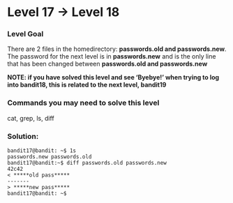 # Level 17 → Level 18

### Level Goal

There are 2 files in the homedirectory: **passwords.old and passwords.new**. The password for the next level is in **passwords.new** and is the only line that has been changed between **passwords.old and passwords.new**

**NOTE: if you have solved this level and see ‘Byebye!’ when trying to log into bandit18, this is related to the next level, bandit19**

### Commands you may need to solve this level

cat, grep, ls, diff

### Solution:

```
bandit17@bandit: ~$ 1s
passwords.new passwords.old
bandit17@bandit:~$ diff passwords.old passwords.new
42c42
< *****old pass*****
-------
> *****new pass*****
bandit17@bandit: ~$
```
